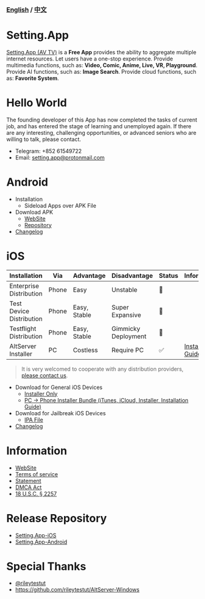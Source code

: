 ### [English](https://github.com/iwantavnow/Setting.App/blob/master/README.md) / [中文](https://github.com/iwantavnow/Setting.App/blob/master/README_zh.md)

# Setting.App
[Setting.App (AV TV)](https://setting.app) is a **Free App** provides the ability to aggregate multiple internet resources. Let users have a one-stop experience. Provide multimedia functions, such as: **Video, Comic, Anime, Live, VR, Playground**. Provide AI functions, such as: **Image Search**. Provide cloud functions, such as: **Favorite System**.

# Hello World
The founding developer of this App has now completed the tasks of current job, and has entered the stage of learning and unemployed again. If there are any interesting, challenging opportunities, or advanced seniors who are willing to talk, please contact.
* Telegram: +852 61549722
* Email: setting.app@protonmail.com

# Android
* Installation
  * Sideload Apps over APK File
* Download APK
  * [WebSite](https://setting.app)
  * [Repository](https://github.com/iwantavnow/Setting.App-Android/releases)
* [Changelog](https://github.com/iwantavnow/Setting.App-Android/releases)

# iOS
Installation | Via | Advantage | Disadvantage | Status | Information
----- |  ----- | ----- | ----- | ----- | -----
Enterprise Distribution | Phone | Easy | Unstable | 🚧 | 
Test Device Distribution | Phone | Easy, Stable | Super Expansive | 🚧 | 
Testflight Distribution | Phone | Easy, Stable | Gimmicky Deployment | 🚧 | 
AltServer Installer | PC | Costless | Require PC | ✅ | [Installation Guide](https://github.com/iwantavnow/Setting.App/blob/master/Guide/AltServerWindows.md)

> It is very welcomed to cooperate with any distribution providers, [please contact us](mailto:iwantavnow@gmail.com).

* Download for General iOS Devices
  * [Installer Only](https://github.com/iwantavnow/Setting.App/releases/download/v1.3.1-fix/AltServer.msi)
  * [PC → Phone Installer Bundle (iTunes, iCloud, Installer, Installation Guide)](https://github.com/iwantavnow/Setting.App/releases/download/b1.3.1-fix/Setting.App-iOS.zip)
* Download for Jailbreak iOS Devices
  * [IPA File](https://github.com/iwantavnow/Setting.App-iOS/releases)
* [Changelog](https://github.com/iwantavnow/Setting.App-iOS/releases)

# Information
* [WebSite](https://setting.app)
* [Terms of service](https://github.com/iwantavnow/Setting.App/blob/master/Info/Terms.md)
* [Statement](https://github.com/iwantavnow/Setting.App/blob/master/Info/Statement.md)
* [DMCA Act](https://github.com/iwantavnow/Setting.App/blob/master/Info/DCMA.md)
* [18 U.S.C. § 2257](https://github.com/iwantavnow/Setting.App/blob/master/Info/2257.md)

# Release Repository
* [Setting.App-iOS](https://github.com/iwantavnow/Setting.App-iOS)
* [Setting.App-Android](https://github.com/iwantavnow/Setting.App-Android)


# Special Thanks
* [@rileytestut](https://github.com/rileytestut)
* https://github.com/rileytestut/AltServer-Windows
